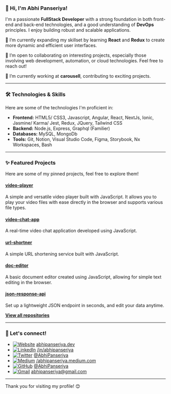 ### 👋 Hi, I'm Abhi Panseriya!

I'm a passionate **FullStack Developer** with a strong foundation in both front-end and back-end technologies, and a good understanding of **DevOps** principles. I enjoy building robust and scalable applications.

🌱 I’m currently expanding my skillset by learning **React** and **Redux** to create more dynamic and efficient user interfaces.

👯 I’m open to collaborating on interesting projects, especially those involving web development, automation, or cloud technologies. Feel free to reach out!

💼 I’m currently working at **carousell**, contributing to exciting projects.

---

### 🛠️ Technologies & Skills

Here are some of the technologies I'm proficient in:

*   **Frontend:** HTML5/ CSS3, Javascript, Angular, React, NextJs, Ionic, Jasmine/ Karma/ Jest, Redux, JQuery, Tailwind CSS
*   **Backend:** Node.js, Express, Graphql (Familier)
*   **Databases:** MySQL, MongoDb
*   **Tools:** Git, Notion, Visual Studio Code, Figma, Storybook, Nx Workspaces, Bash

---

### ✨ Featured Projects

Here are some of my pinned projects, feel free to explore them!

#### [video-player](https://github.com/AbhiPanseriya/video-player)
A simple and versatile video player built with JavaScript. It allows you to play your video files with ease directly in the browser and supports various file types.

#### [video-chat-app](https://github.com/AbhiPanseriya/video-chat-app)
A real-time video chat application developed using JavaScript.

#### [url-shortner](https://github.com/AbhiPanseriya/url-shortner)
A simple URL shortening service built with JavaScript.

#### [doc-editor](https://github.com/AbhiPanseriya/doc-editor)
A basic document editor created using JavaScript, allowing for simple text editing in the browser.

#### [json-response-api](https://github.com/AbhiPanseriya/json-response-api)
Set up a lightweight JSON endpoint in seconds, and edit your data anytime.

**[View all repositories](https://github.com/AbhiPanseriya?tab=repositories)**

---

### 🤝 Let's connect!

*   [![Website](https://img.shields.io/badge/Website-yourwebsite-blue?style=flat-square)](http://abhipanseriya.dev)  [abhipanseriya.dev](http://abhipanseriya.dev)
*   [![LinkedIn](https://img.shields.io/badge/LinkedIn-blue?style=flat-square&logo=linkedin)](https://www.linkedin.com/in/abhipanseriya)  [/in/abhipanseriya](https://www.linkedin.com/in/abhipanseriya)
*   [![Twitter](https://img.shields.io/badge/Twitter-blue?style=flat-square&logo=twitter)](https://twitter.com/AbhiPanseriya) [@AbhiPanseriya](https://twitter.com/AbhiPanseriya)
*   [![Medium](https://img.shields.io/badge/Medium-black?style=flat-square&logo=medium)](https://abhipanseriya.medium.com) [/abhipanseriya.medium.com](https://abhipanseriya.medium.com)
*   [![GitHub](https://img.shields.io/badge/GitHub-black?style=flat-square&logo=github)](https://github.com/AbhiPanseriya) [@AbhiPanseriya](https://github.com/AbhiPanseriya)
*   [![Gmail](https://img.shields.io/badge/Gmail-red?style=flat-square&logo=gmail)](mailto:abhipanseriya@gmail.com)  abhipanseriya@gmail.com

---

Thank you for visiting my profile! 😊
